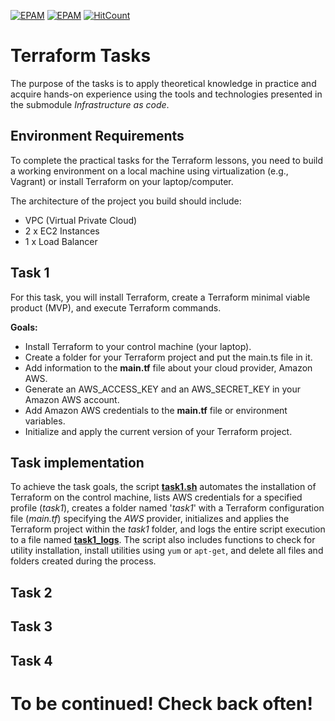[![EPAM](https://img.shields.io/badge/Cloud&DevOps%20UA%20Lab%202nd%20Path-Terraform-orange)](./)
[![EPAM](https://img.shields.io/badge/Infrastructure%20as%20Code-Practical%20Tasks-blue)](./)
[![HitCount](https://hits.dwyl.com/HarrierPanels/terraform.svg?style=flat&show=unique)](http://hits.dwyl.com/HarrierPanels/terraform)
# Terraform Tasks
The purpose of the tasks is to apply theoretical knowledge in practice and acquire hands-on experience using the tools and technologies presented in the submodule *Infrastructure as code*.
## Environment Requirements
To complete the practical tasks for the Terraform lessons, you need to build a working environment on a local machine using virtualization (e.g., Vagrant) or install Terraform on your laptop/computer.

The architecture of the project you build should include:

- VPC (Virtual Private Cloud)
- 2 x EC2 Instances
- 1 x Load Balancer
## Task 1
For this task, you will install Terraform, create a Terraform minimal viable product (MVP), and execute Terraform commands.

**Goals:**
- Install Terraform to your control machine (your laptop).
- Create a folder for your Terraform project and put the main.ts file in it.
- Add information to the **main.tf** file about your cloud provider, Amazon AWS.
- Generate an AWS_ACCESS_KEY and an AWS_SECRET_KEY in your Amazon AWS account.
- Add Amazon AWS credentials to the **main.tf** file or environment variables.
- Initialize and apply the current version of your Terraform project.
## Task implementation
To achieve the task goals, the script **[task1.sh](./task1.sh)** automates the installation of Terraform on the control machine, lists AWS credentials for a specified profile (*task1*), creates a folder named '*task1*' with a Terraform configuration file (*main.tf*) specifying the *AWS* provider, initializes and applies the Terraform project within the *task1* folder, and logs the entire script execution to a file named **[task1_logs](./task1_logs)**. The script also includes functions to check for utility installation, install utilities using `yum` or `apt-get`, and delete all files and folders created during the process.
## Task 2
## Task 3
## Task 4
# To be continued! Check back often!

